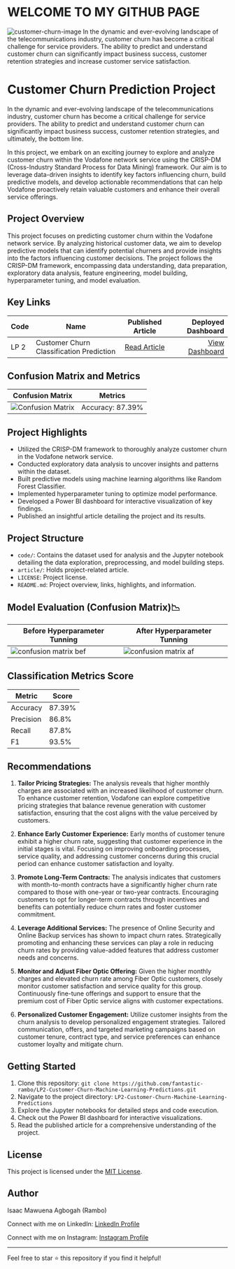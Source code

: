 # WELCOME TO MY GITHUB PAGE

![customer-churn-image](https://github.com/fantastic-rambo/LP2-Customer-Churn-Machine-Learning-Predictions/assets/58486437/5b18de22-53a4-4cee-a858-129b75ceb137)
In the dynamic and ever-evolving landscape of the telecommunications industry, customer churn has become a critical challenge for service providers. The ability to predict and understand customer churn can significantly impact business success, customer retention strategies and increase customer service satisfaction.


# Customer Churn Prediction Project

In the dynamic and ever-evolving landscape of the telecommunications industry, customer churn has become a critical challenge for service providers. The ability to predict and understand customer churn can significantly impact business success, customer retention strategies, and ultimately, the bottom line.

In this project, we embark on an exciting journey to explore and analyze customer churn within the Vodafone network service using the CRISP-DM (Cross-Industry Standard Process for Data Mining) framework. Our aim is to leverage data-driven insights to identify key factors influencing churn, build predictive models, and develop actionable recommendations that can help Vodafone proactively retain valuable customers and enhance their overall service offerings.

## Project Overview

This project focuses on predicting customer churn within the Vodafone network service. By analyzing historical customer data, we aim to develop predictive models that can identify potential churners and provide insights into the factors influencing customer decisions. The project follows the CRISP-DM framework, encompassing data understanding, data preparation, exploratory data analysis, feature engineering, model building, hyperparameter tuning, and model evaluation.

## Key Links

| Code | Name                                     |             Published Article             |                                                                                                                                                          Deployed Dashboard |
| ---- | ---------------------------------------- | :---------------------------------------: | --------------------------------------------------------------------------------------------------------------------------------------------------------------------: |
| LP 2 | Customer Churn Classification Prediction | [Read Article](https://medium.com/@isaacagbogah1/unlocking-the-secrets-of-customer-churn-predicting-the-future-for-business-success-168a448b6a0c) | [View Dashboard](https://app.powerbi.com/groups/me/reports/313e39ec-ba52-4029-9eb3-dbfd58153ab0/ReportSection?experience=power-bi&clientSideAuth=0) |

## Confusion Matrix and Metrics

| Confusion Matrix                                  | Metrics          |
| ------------------------------------------------- | ---------------- |
| ![Confusion Matrix](/images/confusion_matrix.png) | Accuracy: 87.39% |

## Project Highlights

- Utilized the CRISP-DM framework to thoroughly analyze customer churn in the Vodafone network service.
- Conducted exploratory data analysis to uncover insights and patterns within the dataset.
- Built predictive models using machine learning algorithms like Random Forest Classifier.
- Implemented hyperparameter tuning to optimize model performance.
- Developed a Power BI dashboard for interactive visualization of key findings.
- Published an insightful article detailing the project and its results.

## Project Structure

- `code/`: Contains the dataset used for analysis and the Jupyter notebook detailing the data exploration, preprocessing, and model building steps.
- `article/`: Holds project-related article.
- `LICENSE`: Project license.
- `README.md`: Project overview, links, highlights, and information.

## Model Evaluation (Confusion Matrix)📉

| Before Hyperparameter Tunning                                                                                                                            | After Hyperparameter Tunning                                                                                                                            |
| -------------------------------------------------------------------------------------------------------------------------------------------------------- | ------------------------------------------------------------------------------------------------------------------------------------------------------- |
| ![confusion matrix bef](https://github.com/snyamson/LP2-Customer-Churn-Machine-Learning-Prediction/assets/58486437/ee7c2c25-02bc-4374-b4b4-632a832bd68e) | ![confusion matrix af](https://github.com/snyamson/LP2-Customer-Churn-Machine-Learning-Prediction/assets/58486437/4f16a6fb-990f-4c41-8ecf-6e15668dc3bf) |

## Classification Metrics Score

| Metric    | Score  |
| --------- | ------ |
| Accuracy  | 87.39% |
| Precision | 86.8%  |
| Recall    | 87.8%  |
| F1        | 93.5%  |

## Recommendations

1. **Tailor Pricing Strategies:** The analysis reveals that higher monthly charges are associated with an increased likelihood of customer churn. To enhance customer retention, Vodafone can explore competitive pricing strategies that balance revenue generation with customer satisfaction, ensuring that the cost aligns with the value perceived by customers.

2. **Enhance Early Customer Experience:** Early months of customer tenure exhibit a higher churn rate, suggesting that customer experience in the initial stages is vital. Focusing on improving onboarding processes, service quality, and addressing customer concerns during this crucial period can enhance customer satisfaction and loyalty.

3. **Promote Long-Term Contracts:** The analysis indicates that customers with month-to-month contracts have a significantly higher churn rate compared to those with one-year or two-year contracts. Encouraging customers to opt for longer-term contracts through incentives and benefits can potentially reduce churn rates and foster customer commitment.

4. **Leverage Additional Services:** The presence of Online Security and Online Backup services has shown to impact churn rates. Strategically promoting and enhancing these services can play a role in reducing churn rates by providing value-added features that address customer needs and concerns.

5. **Monitor and Adjust Fiber Optic Offering:** Given the higher monthly charges and elevated churn rate among Fiber Optic customers, closely monitor customer satisfaction and service quality for this group. Continuously fine-tune offerings and support to ensure that the premium cost of Fiber Optic service aligns with customer expectations.

6. **Personalized Customer Engagement:** Utilize customer insights from the churn analysis to develop personalized engagement strategies. Tailored communication, offers, and targeted marketing campaigns based on customer tenure, contract type, and service preferences can enhance customer loyalty and mitigate churn.

## Getting Started

1. Clone this repository: `git clone https://github.com/fantastic-rambo/LP2-Customer-Churn-Machine-Learning-Predictions.git`
2. Navigate to the project directory: `LP2-Customer-Churn-Machine-Learning-Predictions`
3. Explore the Jupyter notebooks for detailed steps and code execution.
4. Check out the Power BI dashboard for interactive visualizations.
5. Read the published article for a comprehensive understanding of the project.

## License

This project is licensed under the [MIT License](LICENSE).

## Author

Isaac Mawuena Agbogah (Rambo)

Connect with me on LinkedIn: [LinkedIn Profile](https://www.linkedin.com/in/isaac-agbogah/)

Connect with me on Instagram: [Instagram Profile](https://www.instagram.com/fantasticrambo/)

---

Feel free to star ⭐ this repository if you find it helpful!
